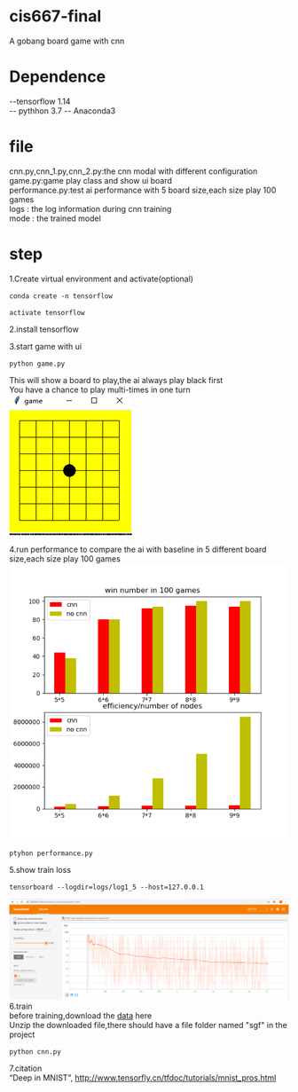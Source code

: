 # cis667-final
A gobang board game with cnn
# Dependence
--tensorflow 1.14  
-- pythhon 3.7
-- Anaconda3
# file
cnn.py,cnn_1.py,cnn_2.py:the cnn modal with different configuration  
game.py:game play class and show ui board  
performance.py:test ai performance with 5 board size,each size play 100 games  
logs : the log information during cnn training  
mode : the trained model   

# step
1.Create virtual environment and activate(optional)  
```
conda create -n tensorflow
```
```
activate tensorflow
```
2.install tensorflow   
  
3.start game with ui  
```
python game.py
```
This will show a board to play,the ai always play black first  
You have a chance to play multi-times in one turn  
![image](images/board.PNG)

4.run performance to compare the ai with baseline in 5 different board size,each size play 100 games  
![image](images/performance.png)
```
ptyhon performance.py
```
5.show train loss  
```
tensorboard --logdir=logs/log1_5 --host=127.0.0.1
```
![image](images/training.PNG)
6.train  
before training,download the [data](https://github.com/vegtabird/sgf_data) here  
Unzip the downloaded file,there should have a file folder named "sgf" in the project
```
python cnn.py
```
7.citation  
“Deep in MNIST”, http://www.tensorfly.cn/tfdoc/tutorials/mnist_pros.html
